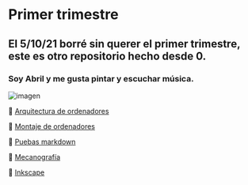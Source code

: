 
# Primer trimestre

## El 5/10/21 borré sin querer el primer trimestre, este es otro repositorio hecho desde 0.

### Soy Abril y me gusta pintar y escuchar música.
![imagen](https://user-images.githubusercontent.com/90753482/144018359-3230d047-b63b-4926-8547-b22e3ff845e9.png)



🌙 [Arquitectura de ordenadores](https://github.com/jjksimp/1er-trimestre/blob/main/arquitectura%20de%20ordenadores.md)

🌙 [Montaje de ordenadores](https://github.com/jjksimp/1er-trimestre/blob/main/Desmontaje%20de%20ordenador.md)

🌙 [Puebas markdown](https://github.com/jjksimp/1er-trimestre/blob/main/pruebas%20markdowmn.md)

🌙 [Mecanografía](https://github.com/jjksimp/1er-trimestre/blob/main/mecanografia.md)

🌙 [Inkscape](https://github.com/jjksimp/1er-trimestre/blob/main/INKSCAPE.md)
